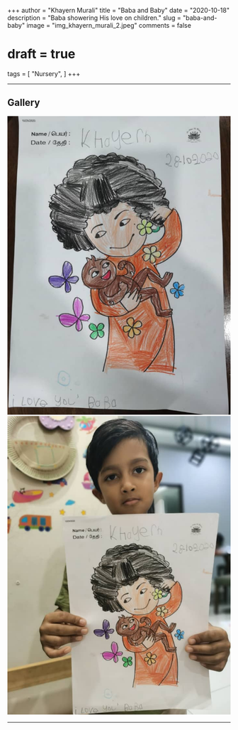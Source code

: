 +++
author = "Khayern Murali"
title = "Baba and Baby"
date = "2020-10-18"
description = "Baba showering His love on children."
slug = "baba-and-baby"
image = "img_khayern_murali_2.jpeg"
comments = false
# draft = true
tags = [
    "Nursery",
]
+++

---

## Gallery

![](img_khayern_murali_1.jpeg) ![](img_khayern_murali_2.jpeg)

---
